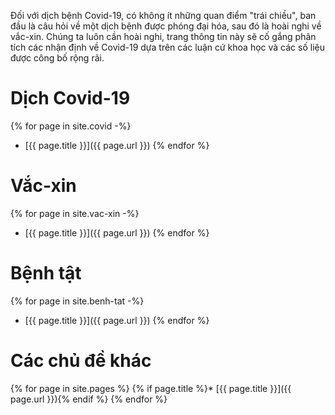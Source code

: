 Đối với dịch bệnh Covid-19, có không ít những quan điểm "trái chiều", ban đầu là câu hỏi về một dịch bệnh được phóng đại hóa, sau đó là hoài nghi về vắc-xin. Chúng ta luôn cần hoài nghi, trang thông tin này sẽ cố gắng phân tích các nhận định về Covid-19 dựa trên các luận cứ khoa học và các số liệu được công bố rộng rãi.

# Dịch Covid-19

{% for page in site.covid -%}
* [{{ page.title }}]({{ page.url }})
{% endfor %}

# Vắc-xin

{% for page in site.vac-xin -%}
* [{{ page.title }}]({{ page.url }})
{% endfor %}

# Bệnh tật

{% for page in site.benh-tat -%}
* [{{ page.title }}]({{ page.url }})
{% endfor %}

# Các chủ đề khác

{% for page in site.pages %}
{% if page.title %}* [{{ page.title }}]({{ page.url }}){% endif %}
{% endfor %}